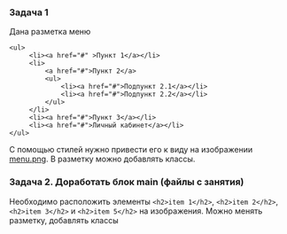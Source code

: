 ### Задача 1

Дана разметка меню 

    <ul>
         <li><a href="#" >Пункт 1</a></li>
         <li>
             <a href="#">Пункт 2</a>
             <ul>
                 <li><a href="#">Подпункт 2.1</a></li>
                 <li><a href="#">Подпункт 2.2</a></li>
             </ul>
         </li>
         <li><a href="#">Пункт 3</a></li>
         <li><a href="#">Личный кабинет</a></li>
    </ul>
    
С помощью стилей нужно привести его к виду на изображении [menu.png](menu.png).
В разметку можно добавлять классы.    

### Задача 2. Доработать блок main (файлы с занятия)

Необходимо расположить элементы `<h2>item 1</h2>`, `<h2>item 2</h2>`, `<h2>item 3</h2>` и `<h2>item 5</h2>` на изображения. 
Можно менять разметку, добавлять классы
